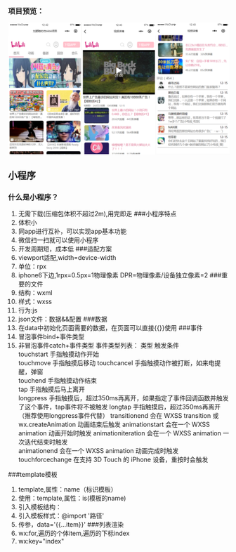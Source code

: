 ### 项目预览：
![img](https://github.com/VincerCC/biliibliSmall-procedures/blob/master/icons/Mybilibili.png)

## 小程序
### 什么是小程序？
1. 无需下载(压缩包体积不超过2m),用完即走
###小程序特点
1. 体积小
2. 同app进行互补，可以实现app基本功能
3. 微信扫一扫就可以使用小程序
4. 开发周期短，成本低
###适配方案
1. viewport适配,width=device-width
2. 单位：rpx
3. iphone6下边,1rpx=0.5px=1物理像素 DPR=物理像素/设备独立像素=2
###重要的文件
1. 结构：wxml
2. 样式：wxss
3. 行为:js
4. json文件：数据&&配置
###数据
1. 在data中初始化页面需要的数据，在页面可以直接{{}}使用
###事件
1. 冒泡事件bind+事件类型
2. 非冒泡事件catch+事件类型
事件类型列表：
   类型                触发条件	
touchstart	        手指触摸动作开始	
touchmove	        手指触摸后移动	
touchcancel	        手指触摸动作被打断，如来电提醒，弹窗	
touchend	        手指触摸动作结束	
tap	                手指触摸后马上离开	
longpress	        手指触摸后，超过350ms再离开，如果指定了事件回调函数并触发了这个事件，tap事件将不被触发	
longtap	            手指触摸后，超过350ms再离开（推荐使用longpress事件代替）	
transitionend	    会在 WXSS transition 或 wx.createAnimation 动画结束后触发	
animationstart	    会在一个 WXSS animation 动画开始时触发	
animationiteration	会在一个 WXSS animation 一次迭代结束时触发	
animationend	    会在一个 WXSS animation 动画完成时触发	
touchforcechange	在支持 3D Touch 的 iPhone 设备，重按时会触发

###template模板
1. template,属性：name（标识模板）
2. 使用：template,属性：is(模板的name)
3. 引入模板结构：<import src="路径"/>
4. 引入模板样式：@import '路径'
5. 传参，data='{{...item}}'
###列表渲染
1. wx:for,遍历的个体item,遍历的下标index
2. wx:key="index"
